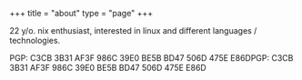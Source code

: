+++
title = "about"
type = "page"
+++

22 y/o. nix enthusiast, interested in linux and different languages / technologies.

PGP: C3CB 3B31 AF3F 986C 39E0  BE5B BD47 506D 475E E86DPGP: C3CB 3B31 AF3F 986C 39E0  BE5B BD47 506D 475E E86D
